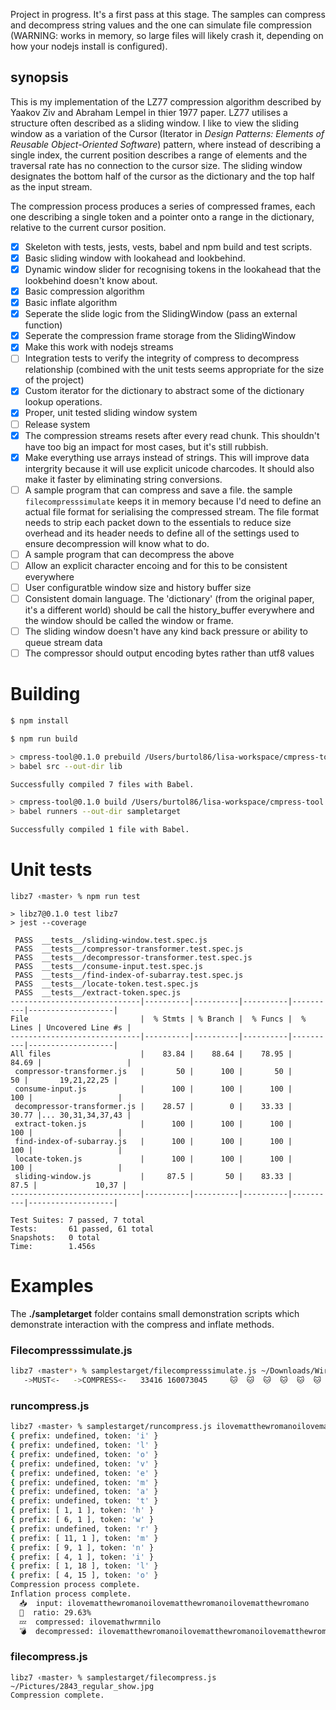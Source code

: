 Project in progress. It's a first pass at this stage. The samples can compress and decompress string values and the one can simulate file compression (WARNING: works in memory, so large files will likely crash it, depending on how your nodejs install is configured).

## synopsis

This is my implementation of the LZ77 compression algorithm described by Yaakov Ziv and Abraham Lempel in thier 1977 paper. LZ77 utilises a structure often described as a sliding window. I like to view the sliding window as a variation of the Cursor (Iterator in _Design Patterns: Elements of Reusable Object-Oriented Software_) pattern, where instead of describing a single index, the current position describes a range of elements and the traversal rate has no connection to the cursor size. The sliding window designates the bottom half of the cursor as the dictionary and the top half as the input stream.

The compression process produces a series of compressed frames, each one describing a single token and a pointer onto a range in the dictionary, relative to the current cursor position.

- [x] Skeleton with tests, jests, vests, babel and npm build and test scripts.
- [x] Basic sliding window with lookahead and lookbehind.
- [x] Dynamic window slider for recognising tokens in the lookahead that the lookbehind doesn't know about.
- [x] Basic compression algorithm
- [x] Basic inflate algorithm
- [x] Seperate the slide logic from the SlidingWindow (pass an external function)
- [x] Seperate the compression frame storage from the SlidingWindow
- [x] Make this work with nodejs streams
- [ ] Integration tests to verify the integrity of compress to decompress relationship (combined with the unit tests seems appropriate for the size of the project)
- [x] Custom iterator for the dictionary to abstract some of the dictionary lookup operations.
- [x] Proper, unit tested sliding window system
- [ ] Release system
- [x] The compression streams resets after every read chunk. This shouldn't have too big an impact for most cases, but it's still rubbish.
- [x] Make everything use arrays instead of strings. This will improve data intergrity because it will use explicit unicode charcodes. It should also make it faster by eliminating string conversions.
- [ ] A sample program that can compress and save a file. the sample `filecompresssimulate` keeps it in memory because I'd need to define an actual file format for serialising the compressed stream. The file format needs to strip each packet down to the essentials to reduce size overhead and its header needs to define all of the settings used to ensure decompression will know what to do.
- [ ] A sample program that can decompress the above
- [ ] Allow an explicit character encoing and for this to be consistent everywhere
- [ ] User configuratble window size and history buffer size
- [ ] Consistent domain language. The 'dictionary' (from the original paper, it's a different world) should be call the history_buffer everywhere and the window should be called the window or frame.
- [ ] The sliding window doesn't have any kind back pressure or ability to queue stream data
- [ ] The compressor should output encoding bytes rather than utf8 values

# Building

```bash
$ npm install
```

```bash
$ npm run build

> cmpress-tool@0.1.0 prebuild /Users/burtol86/lisa-workspace/cmpress-tool
> babel src --out-dir lib

Successfully compiled 7 files with Babel.

> cmpress-tool@0.1.0 build /Users/burtol86/lisa-workspace/cmpress-tool
> babel runners --out-dir sampletarget

Successfully compiled 1 file with Babel.
```

# Unit tests

```
libz7 ‹master› % npm run test

> libz7@0.1.0 test libz7
> jest --coverage

 PASS  __tests__/sliding-window.test.spec.js
 PASS  __tests__/compressor-transformer.test.spec.js
 PASS  __tests__/decompressor-transformer.test.spec.js
 PASS  __tests__/consume-input.test.spec.js
 PASS  __tests__/find-index-of-subarray.test.spec.js
 PASS  __tests__/locate-token.test.spec.js
 PASS  __tests__/extract-token.spec.js
-----------------------------|----------|----------|----------|----------|-------------------|
File                         |  % Stmts | % Branch |  % Funcs |  % Lines | Uncovered Line #s |
-----------------------------|----------|----------|----------|----------|-------------------|
All files                    |    83.84 |    88.64 |    78.95 |    84.69 |                   |
 compressor-transformer.js   |       50 |      100 |       50 |       50 |       19,21,22,25 |
 consume-input.js            |      100 |      100 |      100 |      100 |                   |
 decompressor-transformer.js |    28.57 |        0 |    33.33 |    30.77 |... 30,31,34,37,43 |
 extract-token.js            |      100 |      100 |      100 |      100 |                   |
 find-index-of-subarray.js   |      100 |      100 |      100 |      100 |                   |
 locate-token.js             |      100 |      100 |      100 |      100 |                   |
 sliding-window.js           |     87.5 |       50 |    83.33 |     87.5 |             10,37 |
-----------------------------|----------|----------|----------|----------|-------------------|

Test Suites: 7 passed, 7 total
Tests:       61 passed, 61 total
Snapshots:   0 total
Time:        1.456s
```

# Examples

The **./sampletarget** folder contains small demonstration scripts which demonstrate interaction with the compress and inflate methods.

### Filecompresssimulate.js

```bash
libz7 ‹master*› % samplestarget/filecompresssimulate.js ~/Downloads/Wireshark\ 2.6.1\ Intel\ 64.dmg
   ->MUST<-   ->COMPRESS<-   33416 160073045     🐱  🐱  🐱  🐱  🐱  🐱  🐱  🐱  🐱
```

### runcompress.js

```bash
libz7 ‹master› % samplestarget/runcompress.js ilovematthewromanoilovematthewromanoilovematthewromano
{ prefix: undefined, token: 'i' }
{ prefix: undefined, token: 'l' }
{ prefix: undefined, token: 'o' }
{ prefix: undefined, token: 'v' }
{ prefix: undefined, token: 'e' }
{ prefix: undefined, token: 'm' }
{ prefix: undefined, token: 'a' }
{ prefix: undefined, token: 't' }
{ prefix: [ 1, 1 ], token: 'h' }
{ prefix: [ 6, 1 ], token: 'w' }
{ prefix: undefined, token: 'r' }
{ prefix: [ 11, 1 ], token: 'm' }
{ prefix: [ 9, 1 ], token: 'n' }
{ prefix: [ 4, 1 ], token: 'i' }
{ prefix: [ 1, 18 ], token: 'l' }
{ prefix: [ 4, 15 ], token: 'o' }
Compression process complete.
Inflation process complete.
  📥  input: ilovematthewromanoilovematthewromanoilovematthewromano
  🙌  ratio: 29.63%
  💤  compressed: ilovemathwrmnilo
  💣  decompressed: ilovematthewromanoilovematthewromanoilovematthewromano
```

### filecompress.js

```
libz7 ‹master› % samplestarget/filecompress.js ~/Pictures/2843_regular_show.jpg
Compression complete.
```
